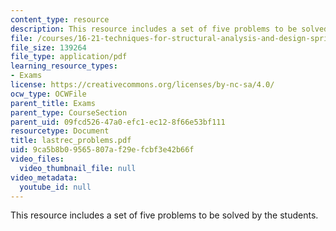 ```yaml
---
content_type: resource
description: This resource includes a set of five problems to be solved by the students.
file: /courses/16-21-techniques-for-structural-analysis-and-design-spring-2005/9ca5b8b09565807af29efcbf3e42b66f_lastrec_problems.pdf
file_size: 139264
file_type: application/pdf
learning_resource_types:
- Exams
license: https://creativecommons.org/licenses/by-nc-sa/4.0/
ocw_type: OCWFile
parent_title: Exams
parent_type: CourseSection
parent_uid: 09fcd526-47a0-efc1-ec12-8f66e53bf111
resourcetype: Document
title: lastrec_problems.pdf
uid: 9ca5b8b0-9565-807a-f29e-fcbf3e42b66f
video_files:
  video_thumbnail_file: null
video_metadata:
  youtube_id: null
---
```

This resource includes a set of five problems to be solved by the students.